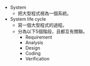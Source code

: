 - System
  - 把大型程式視為一個系統。
- System life cycle
  - 寫一個大型程式的過程。
  - 分為以下5個階段，且都互有關聯。 
    - Requirement
    - Analysis
    - Design
    - Coding
    - Verification 

